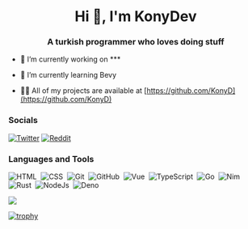 <h1 align="center">Hi 👋, I'm KonyDev</h1>
<h3 align="center">A turkish programmer who loves doing stuff</h3>

- 🔭 I’m currently working on ***

- 🌱 I’m currently learning Bevy

- 👨‍💻 All of my projects are available at [https://github.com/KonyD](https://github.com/KonyD)

### Socials
<a href="https://twitter.com/Kony_Dev" target="_blank"><img src="https://img.shields.io/badge/twitter-%230A0A0A.svg?&style=flat-square&logo=twitter&logoColor=white" alt="Twitter"></a>
<a href="https://www.reddit.com/user/KonyDev" target="_blank"><img src="https://img.shields.io/badge/reddit-%230A0A0A.svg?&style=flat-square&logo=reddit&logoColor=white" alt="Reddit"></a>

### Languages and Tools
![HTML](https://img.shields.io/badge/-HTML-05122A?style=flat&logo=HTML5)&nbsp;
![CSS](https://img.shields.io/badge/-CSS-05122A?style=flat&logo=CSS3&logoColor=1572B6)&nbsp;
![Git](https://img.shields.io/badge/-Git-05122A?style=flat&logo=git)&nbsp;
![GitHub](https://img.shields.io/badge/-GitHub-05122A?style=flat&logo=github)&nbsp;
![Vue](https://img.shields.io/badge/-Vue.js-05122A?style=flat&logo=vuedotjs)&nbsp;
![TypeScript](https://img.shields.io/badge/-TypeScript-05122A?style=flat&logo=typescript)&nbsp;
![Go](https://img.shields.io/badge/-Go-05122A?style=flat&logo=go)&nbsp;
![Nim](https://img.shields.io/badge/-Nim-05122A?style=flat&logo=nim)&nbsp;
![Rust](https://img.shields.io/badge/-Rust-05122A?style=flat&logo=rust)&nbsp;
![NodeJs](https://img.shields.io/badge/-Node.js-05122A?style=flat&logo=nodedotjs)&nbsp;
![Deno](https://img.shields.io/badge/-Deno-05122A?style=flat&logo=deno)&nbsp;

![](https://github-readme-stats.vercel.app/api/top-langs/?username=konyD&theme=dark&hide_border=false&include_all_commits=true&count_private=true&layout=compact)

[![trophy](https://github-profile-trophy.vercel.app/?username=konyD&theme=onedark)](https://github.com/konyD/github-profile-trophy)

